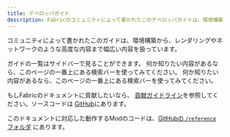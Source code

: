 ```yaml
---
title: デベロッパガイド
description: Fabricのコミュニティによって書かれたこのデベロッパガイドは、環境構築からレンダリングやネットワークなどの高度な内容までを扱っています。
---
```


コミュニティによって書かれたこのガイドは、環境構築から、レンダリングやネットワークのような高度な内容まで幅広い内容を扱っています。

ガイドの一覧はサイドバーで見ることができます。 何か知りたい内容があるなら、このページの一番上にある検索バーを使ってみてください。 何か知りたい内容があるなら、このページの一番上にある検索バーを使ってみてください。

もしFabricのドキュメントに貢献したいなら、 [貢献ガイドライン](../contributing)を参照してください。ソースコードは [GitHub](https://github.com/FabricMC/fabric-docs)にあります。

このドキュメントに対応した動作するModのコードは、[GitHubの `/reference` フォルダ](https://github.com/FabricMC/fabric-docs/tree/main/reference/1.21.4) にあります。
